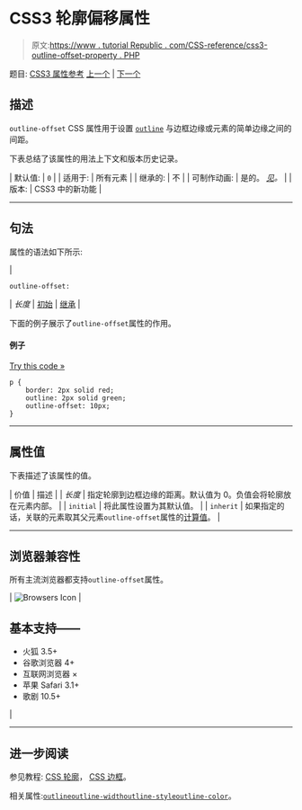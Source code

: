 # CSS3 轮廓偏移属性

> 原文:[https://www . tutorial Republic . com/CSS-reference/css3-outline-offset-property . PHP](https://www.tutorialrepublic.com/css-reference/css3-outline-offset-property.php)

题目: [CSS3 属性参考](css3-properties.php) [上一个](css-outline-color-property.php) | [下一个](css-outline-style-property.php)

## 描述

`outline-offset` CSS 属性用于设置 [`outline`](css-outline-property.php) 与边框边缘或元素的简单边缘之间的间距。

下表总结了该属性的用法上下文和版本历史记录。

| 默认值: | `0` |
| 适用于: | 所有元素 |
| 继承的: | 不 |
| 可制作动画: | 是的。 [*见*](css-animatable-properties.php)*。* |
| 版本: | CSS3 中的新功能 |

* * *

## 句法

属性的语法如下所示:

| 

```
outline-offset: 
```

 | *长度* &#124; [初始](../definitions.php#initial) &#124; [继承](../definitions.php#inherit) |

下面的例子展示了`outline-offset`属性的作用。

#### 例子

[Try this code »](../codelab.php?topic=css3&file=outline-offset-property "Try this code using online Editor")

```
p {
    border: 2px solid red;
    outline: 2px solid green;
    outline-offset: 10px;
}
```

* * *

## 属性值

下表描述了该属性的值。

| 价值 | 描述 |
| *长度* | 指定轮廓到边框边缘的距离。默认值为 0。负值会将轮廓放在元素内部。 |
| `initial` | 将此属性设置为其默认值。 |
| `inherit` | 如果指定的话，关联的元素取其父元素`outline-offset`属性的[计算值](../definitions.php#computed-value)。 |

* * *

## 浏览器兼容性

所有主流浏览器都支持`outline-offset`属性。

| ![Browsers Icon](../Images/e9331123c77668c1832e541c2fca1002.png) | 

## 基本支持——

*   火狐 3.5+
*   谷歌浏览器 4+
*   互联网浏览器 ×
*   苹果 Safari 3.1+
*   歌剧 10.5+

 |

* * *

## 进一步阅读

参见教程: [CSS 轮廓](../css-tutorial/css-outline.php)， [CSS 边框](../css-tutorial/css-border.php)。

相关属性:[`outline`](css-outline-property.php)[`outline-width`](css-outline-width-property.php)[`outline-style`](css-outline-style-property.php)[`outline-color`](css-outline-color-property.php)。